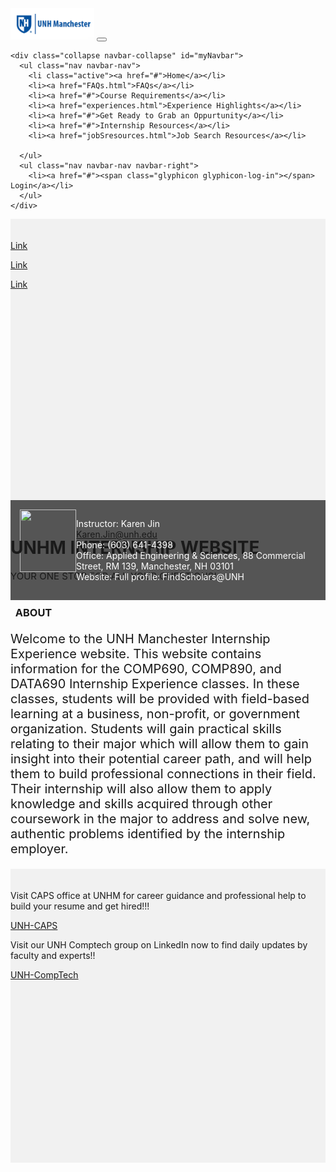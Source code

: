 <!DOCTYPE html>
<html lang="en">
<head>
  <title>UNHM AES INTERNSHIP WEBSITE</title>
  <meta charset="utf-8">
  <meta name="viewport" content="width=device-width, initial-scale=1">
  <link rel="stylesheet" href="https://maxcdn.bootstrapcdn.com/bootstrap/3.4.1/css/bootstrap.min.css">
  <script src="https://ajax.googleapis.com/ajax/libs/jquery/3.5.1/jquery.min.js"></script>
  <script src="https://maxcdn.bootstrapcdn.com/bootstrap/3.4.1/js/bootstrap.min.js"></script>
  <div class="jumborton big-banner" style="height: 500px; padding-top: 100vx;">

  <style>
    /* Remove the navbar's default margin-bottom and rounded borders */ 
    .navbar {
      margin-bottom: 0;
      border-radius: 0;
    }
    
    /* Set height of the grid so .sidenav can be 100% (adjust as needed) */
    .row.content {height: 450px}
    
    /* Set gray background color and 100% height */
    .sidenav {
      padding-top: 20px;
      background-color: #f1f1f1;
      height: 100%;
    }
    
    /* Set black background color, white text and some padding */
    footer {
      background-color: #555;
      color: white;
      padding: 15px;
    }
    
    /* On small screens, set height to 'auto' for sidenav and grid */
    @media screen and (max-width: 767px) {
      .sidenav {
        height: auto;
        padding: 15px;
      }
      .row.content {height:auto;} 
    }
	
	
	
  </style>
</head>
<body>
<div class="jumborton big-banner" style="height: 500px; padding-top: 100vx;">


<nav class="navbar navbar-inverse">
  <div class="container-fluid">
    <div class="navbar-header">
	<img src="unhlogo2.png" height="50px"> 
      <button type="button" class="navbar-toggle" data-toggle="collapse" data-target="#myNavbar">
        <span class="icon-bar"></span>
        <span class="icon-bar"></span>
        <span class="icon-bar"></span>                        
      </button>
    </div>

    <div class="collapse navbar-collapse" id="myNavbar">
      <ul class="nav navbar-nav">
        <li class="active"><a href="#">Home</a></li>
		<li><a href="FAQs.html">FAQs</a></li>
		<li><a href="#">Course Requirements</a></li>
		<li><a href="experiences.html">Experience Highlights</a></li>
		<li><a href="#">Get Ready to Grab an Oppurtunity</a></li>
		<li><a href="#">Internship Resources</a></li>
		<li><a href="jobSresources.html">Job Search Resources</a></li>

      </ul>
      <ul class="nav navbar-nav navbar-right">
        <li><a href="#"><span class="glyphicon glyphicon-log-in"></span> Login</a></li>
      </ul>
    </div>
  </div>
</nav>
  
<div class="container-fluid text-center">    
  <div class="row content">
    <div class="col-sm-2 sidenav">
      <p><a href="#">Link</a></p>
      <p><a href="#">Link</a></p>
      <p><a href="#">Link</a></p>
    </div>
    <div class="col-sm-8 text-center"> 
      <h1>UNHM INTERNSHIP WEBSITE</h1>
      <p style="font-size:15px">YOUR ONE STOP FOR ALL YOUR QUESTIONS!</p>
      <hr>
      <h3>&nbsp ABOUT &nbsp</h3>
      <p style="font-size:20px">Welcome to the UNH Manchester Internship Experience website. This website contains information 
		for the COMP690, COMP890, and DATA690 Internship Experience classes. In these classes, students will
		be provided with field-based learning at a business, non-profit, or government organization. Students 
		will gain practical skills relating to their major which will allow them to gain insight into their 
		potential career path, and will help them to build professional connections in their field. Their internship will
		also allow them to apply knowledge and skills acquired through other coursework in the major to address and 
		solve new, authentic problems identified by the internship employer.</p>
    </div>
    <div class="col-sm-2 sidenav">
      <div class="well">
        <p>Visit CAPS office at UNHM for career guidance and professional help to build your resume and get hired!!!</p>
		<a href="https://www.unh.edu/career/">UNH-CAPS</a><br>
      </div>
      <div class="well">
        <p>Visit our UNH Comptech group on LinkedIn now to find daily updates by faculty and experts!!</p>
		<a href="https://www.linkedin.com/groups/4485737/">UNH-CompTech</a><br>
      </div>
    </div>
  </div>
</div>

<footer class="container-fluid text-center">
  <img src="karen_pngpic" width="90px" height="100px" align="left">
  <p>Instructor: Karen Jin<br>
  <a href="mailto:Karen.Jin@unh.edu">Karen.Jin@unh.edu</a><br>
  Phone: (603) 641-4398<br>
  Office: Applied Engineering & Sciences, 88 Commercial Street, RM 139, Manchester, NH 03101<br>
  Website: Full profile: FindScholars@UNH<br>
  </p>
</footer>

</body>
</html>

